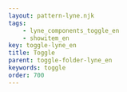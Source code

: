 ```yaml
---
layout: pattern-lyne.njk
tags: 
    - lyne_components_toggle_en
    - showitem_en
key: toggle-lyne_en
title: Toggle
parent: toggle-folder-lyne_en
keywords: toggle
order: 700
---
```

